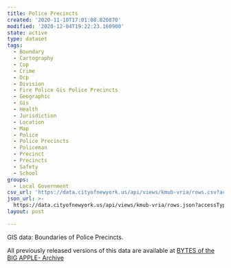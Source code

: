 ```yaml
---
title: Police Precincts
created: '2020-11-10T17:01:08.820870'
modified: '2020-12-04T19:22:23.160900'
state: active
type: dataset
tags:
  - Boundary
  - Cartography
  - Cop
  - Crime
  - Dcp
  - Division
  - Fire Police Gis Police Precincts
  - Geographic
  - Gis
  - Health
  - Jurisdiction
  - Location
  - Map
  - Police
  - Police Precincts
  - Policeman
  - Precinct
  - Precincts
  - Safety
  - School
groups:
  - Local Government
csv_url: 'https://data.cityofnewyork.us/api/views/kmub-vria/rows.csv?accessType=DOWNLOAD'
json_url: >-
  https://data.cityofnewyork.us/api/views/kmub-vria/rows.json?accessType=DOWNLOAD
layout: post

---
```

GIS data: Boundaries of Police Precincts.

All previously released versions of this data are available at <a href="https://www1.nyc.gov/site/planning/data-maps/open-data/bytes-archive.page?sorts[year]=0">BYTES of the BIG APPLE- Archive</a>
